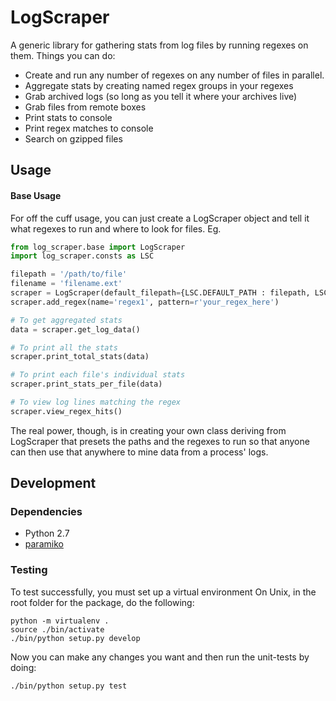 # LogScraper
A generic library for gathering stats from log files by running regexes on them.
Things you can do:
  * Create and run any number of regexes on any number of files in parallel.
  * Aggregate stats by creating named regex groups in your regexes
  * Grab archived logs (so long as you tell it where your archives live)
  * Grab files from remote boxes
  * Print stats to console
  * Print regex matches to console
  * Search on gzipped files


## Usage
#### Base Usage
For off the cuff usage, you can just create a LogScraper object and tell it what regexes to run
and where to look for files. Eg.

```python
from log_scraper.base import LogScraper
import log_scraper.consts as LSC

filepath = '/path/to/file'
filename = 'filename.ext'
scraper = LogScraper(default_filepath={LSC.DEFAULT_PATH : filepath, LSC.DEFAULT_FILENAME : filename})
scraper.add_regex(name='regex1', pattern=r'your_regex_here')

# To get aggregated stats
data = scraper.get_log_data()

# To print all the stats
scraper.print_total_stats(data)

# To print each file's individual stats
scraper.print_stats_per_file(data)

# To view log lines matching the regex
scraper.view_regex_hits()
```

The real power, though, is in creating your own class deriving from LogScraper that presets
the paths and the regexes to run so that anyone can then use that anywhere to mine data from
a process' logs.


## Development
### Dependencies
  * Python 2.7
  * [paramiko](http://paramiko-www.readthedocs.org/en/latest/index.html)

### Testing
To test successfully, you must set up a virtual environment
On Unix, in the root folder for the package, do the following:
```
python -m virtualenv .
source ./bin/activate
./bin/python setup.py develop
```

Now you can make any changes you want and then run the unit-tests by doing:

```
./bin/python setup.py test
```
